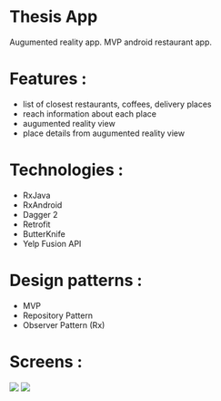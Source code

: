 # Thesis App
Augumented reality app. 
MVP android restaurant app. 

# Features : 
- list of closest restaurants, coffees, delivery places
- reach information about each place
- augumented reality view
- place details from augumented reality view


# Technologies : 
- RxJava
- RxAndroid
- Dagger 2
- Retrofit
- ButterKnife
- Yelp Fusion API

# Design patterns : 
- MVP
- Repository Pattern
- Observer Pattern (Rx)

# Screens : 
<img src = "https://github.com/PPiedel/Thesis/blob/master/screen1.png"/>
<img src = "https://github.com/PPiedel/Thesis/blob/master/screen2.png"/>

